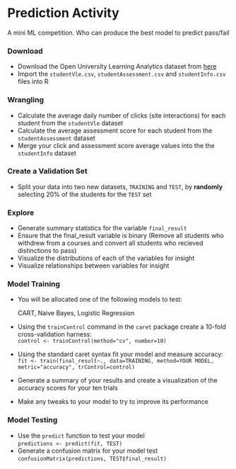 # Prediction Activity

A mini ML competition. Who can produce the best model to predict pass/fail

### Download
* Download the Open University Learning Analytics dataset from [here](https://analyse.kmi.open.ac.uk/open_dataset)
* Import the `studentVle.csv`, `studentAssessment.csv` and `studentInfo.csv` files into R
### Wrangling
* Calculate the average daily number of clicks (site interactions) for each student from the `studentVle` dataset
* Calculate the average assessment score for each student from the `studentAssessment` dataset
* Merge your click and assessment score average values into the the `studentInfo` dataset
### Create a Validation Set
* Split your data into two new datasets, `TRAINING` and `TEST`, by **randomly** selecting 20% of the students for the `TEST` set
### Explore
* Generate summary statistics for the variable `final_result`
* Ensure that the final_result variable is binary (Remove all students who withdrew from a courses and convert all students who recieved distinctions to pass)
* Visualize the distributions of each of the variables for insight
* Visualize relationships between variables for insight
### Model Training
* You will be allocated one of the following models to test:

  CART, Naive Bayes, Logistic Regression

* Using the `trainControl` command in the `caret` package create a 10-fold cross-validation harness:   
  `control <- trainControl(method="cv", number=10)`
* Using the standard caret syntax fit your model and measure accuracy:  
   `fit <- train(final_result~., data=TRAINING, method=YOUR MODEL, metric="accuracy", trControl=control)`
* Generate a summary of your results and create a visualization of the accuracy scores for your ten trials
* Make any tweaks to your model to try to improve its performance
### Model Testing
* Use the `predict` function to test your model  
  `predictions <- predict(fit, TEST)`
* Generate a confusion matrix for your model test  
  `confusionMatrix(predictions, TEST$final_result)`
